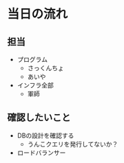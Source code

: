 # 当日の流れ
## 担当

- プログラム
    - さっくんちょ
    - あいや
- インフラ全部
    - 軍師

## 確認したいこと

- DBの設計を確認する
    - うんこクエリを発行してないか？
- ロードバランサー
